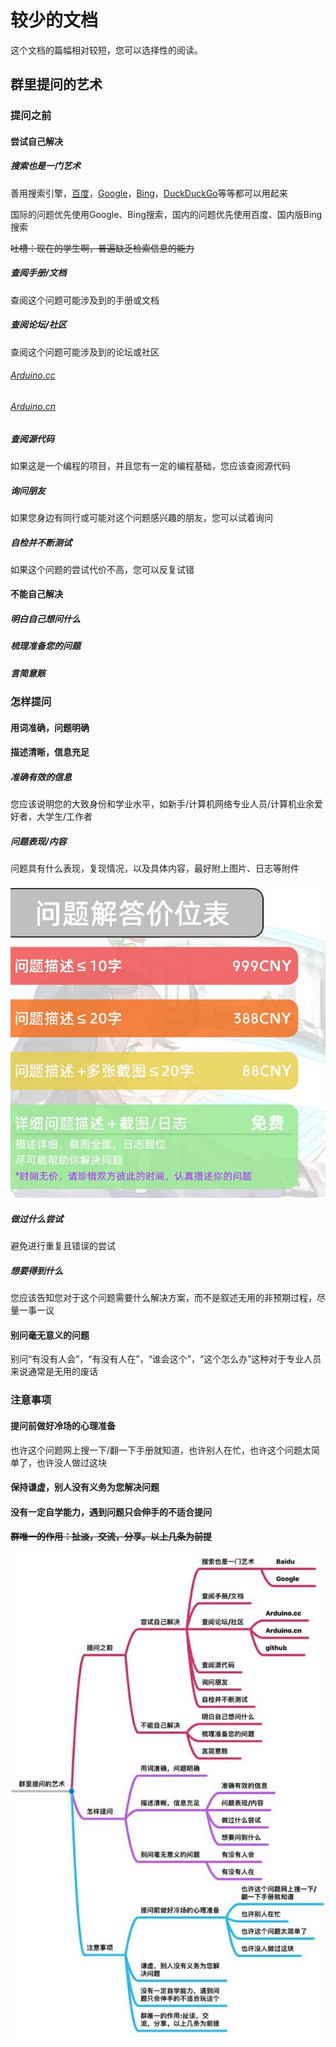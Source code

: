 # 较少的文档

这个文档的篇幅相对较短，您可以选择性的阅读。

## 群里提问的艺术

### 提问之前

#### 尝试自己解决

##### 搜索也是一门艺术

善用搜索引擎，[百度](https://baidu.com/)，[Google](https://google.com/)，[Bing](https://bing.com/)，[DuckDuckGo](https://duckduckgo.com/)等等都可以用起来

国际的问题优先使用Google、Bing搜索，国内的问题优先使用百度、国内版Bing搜索

~~吐槽：现在的学生啊，普遍缺乏检索信息的能力~~

##### 查阅手册/文档

查阅这个问题可能涉及到的手册或文档

##### 查阅论坛/社区

查阅这个问题可能涉及到的论坛或社区

###### [Arduino.cc](https://www.arduino.cc/)

###### [Arduino.cn](https://www.arduino.cn/)

##### 查阅源代码

如果这是一个编程的项目，并且您有一定的编程基础，您应该查阅源代码

##### 询问朋友

如果您身边有同行或可能对这个问题感兴趣的朋友，您可以试着询问

##### 自检并不断测试

如果这个问题的尝试代价不高，您可以反复试错

#### 不能自己解决

##### 明白自己想问什么

##### 梳理准备您的问题

##### 言简意赅

### 怎样提问

#### 用词准确，问题明确

#### 描述清晰，信息充足

##### 准确有效的信息

您应该说明您的大致身份和学业水平，如新手/计算机网络专业人员/计算机业余爱好者，大学生/工作者

##### 问题表现/内容

问题具有什么表现，复现情况，以及具体内容，最好附上图片、日志等附件

![问题解答价位表](images/问题解答价位表.jpg)

##### 做过什么尝试

避免进行重复且错误的尝试

##### 想要得到什么

您应该告知您对于这个问题需要什么解决方案，而不是叙述无用的非预期过程，尽量一事一议

#### 别问毫无意义的问题

别问“有没有人会”，“有没有人在”，“谁会这个”，“这个怎么办”这种对于专业人员来说通常是无用的废话

### 注意事项

#### 提问前做好冷场的心理准备

也许这个问题网上搜一下/翻一下手册就知道，也许别人在忙，也许这个问题太简单了，也许没人做过这块

#### 保持谦虚，别人没有义务为您解决问题

#### 没有一定自学能力，遇到问题只会伸手的不适合提问

#### ~~群唯一的作用：扯淡，交流，分享。以上几条为前提~~



**![群里提问的艺术](images/群里提问的艺术.jpeg)**

